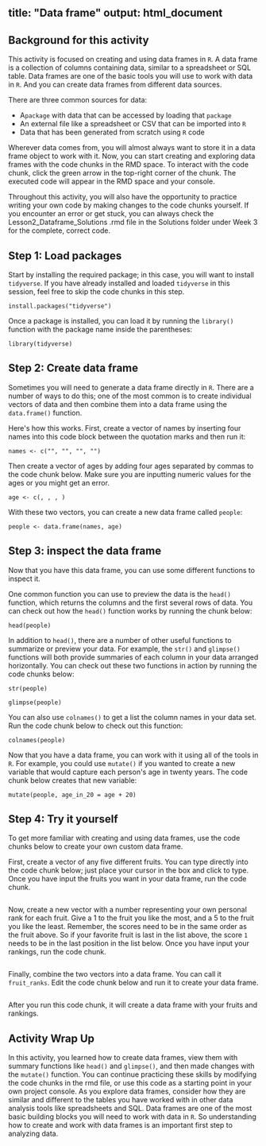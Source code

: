 title: "Data frame"
output: html_document
---

## Background for this activity
This activity is focused on creating and using data frames in `R`. A data frame is a collection of columns containing data, similar to a spreadsheet or SQL table. Data frames are one of the basic tools you will use to work with data in `R`. And you can create data frames from different data sources.  

There are three common sources for data:

- A`package` with data that can be accessed by loading that `package`
- An external file like a spreadsheet or CSV that can be imported into `R`
- Data that has been generated from scratch using `R` code

Wherever data comes from, you will almost always want to store it in a data frame object to work with it. Now, you can start creating and exploring data frames with the code chunks in the RMD space. To interact with the code chunk, click the green arrow in the top-right corner of the chunk. The executed code will appear in the RMD space and your console.

Throughout this activity, you will also have the opportunity to practice writing your own code by making changes to the code chunks yourself. If you encounter an error or get stuck, you can always check the Lesson2_Dataframe_Solutions .rmd file in the Solutions folder under Week 3 for the complete, correct code.

## Step 1: Load packages

Start by installing the required package; in this case, you will want to install `tidyverse`. If you have already installed and loaded `tidyverse` in this session, feel free to skip the code chunks in this step.

```{r}
install.packages("tidyverse")
```

Once a package is installed, you can load it by running the `library()` function with the package name inside the parentheses:

```{r}
library(tidyverse)
```

## Step 2: Create data frame

Sometimes you will need to generate a data frame directly in `R`. There are a number of ways to do this; one of the most common is to create individual vectors of data and then combine them into a data frame using the `data.frame()` function.

Here's how this works. First, create a vector of names by inserting four names into this code block between the quotation marks and then run it:

```{r}
names <- c("", "", "", "")
```

Then create a vector of ages by adding four ages separated by commas to the code chunk below. Make sure you are inputting numeric values for the ages or you might get an error. 

```{r}
age <- c(, , , )
```

With these two vectors, you can create a new data frame called `people`:

```{r}
people <- data.frame(names, age)
```

## Step 3: inspect the data frame

Now that you have this data frame, you can use some different functions to inspect it.

One common function you can use to preview the data is the `head()` function, which returns the columns and the first several rows of data. You can check out how the `head()` function works by running the chunk below:

```{r}
head(people)
```

In addition to `head()`, there are a number of other useful functions to summarize or preview your data. For example, the `str()` and `glimpse()` functions will both provide summaries of each column in your data arranged horizontally. You can check out these two functions in action by running the code chunks below:

```{r}
str(people)
```

```{r}
glimpse(people)
```

You can also use `colnames()` to get a list the column names in your data set. Run the code chunk below to check out this function:

```{r}
colnames(people)
```

Now that you have a data frame, you can work with it using all of the tools in `R`. For example, you could use `mutate()` if you wanted to create a new variable that would capture each person's age in twenty years. The code chunk below creates that new variable:

```{r}
mutate(people, age_in_20 = age + 20)
```


## Step 4: Try it yourself

To get more familiar with creating and using data frames, use the code chunks below to create your own custom data frame. 

First, create a vector of any five different fruits. You can type directly into the code chunk below; just place your cursor in the box and click to type. Once you have input the fruits you want in your data frame, run the code chunk.

```{r}

```

Now, create a new vector with a number representing your own personal rank for each fruit. Give a 1 to the fruit you like the most, and a 5 to the fruit you like the least. Remember, the scores need to be in the same order as the fruit above. So if your favorite fruit is last in the list above, the score `1` needs to be in the last position in the list below. Once you have input your rankings, run the code chunk.

```{r}

```

Finally, combine the two vectors into a data frame. You can call it `fruit_ranks`. Edit the code chunk below and run it to create your data frame.

```{r}

```

After you run this code chunk, it will create a data frame with your fruits and rankings.  

## Activity Wrap Up
In this activity, you learned how to create data frames, view them with summary functions like `head()` and `glimpse()`, and then made changes with the `mutate()` function. You can continue practicing these skills by modifying the code chunks in the rmd file, or use this code as a starting point in your own project console. As you explore data frames, consider how they are similar and different to the tables you have worked with in other data analysis tools like spreadsheets and SQL. Data frames are one of the most basic building blocks you will need to work with data in `R`. So understanding how to create and work with data frames is an important first step to analyzing data.  
